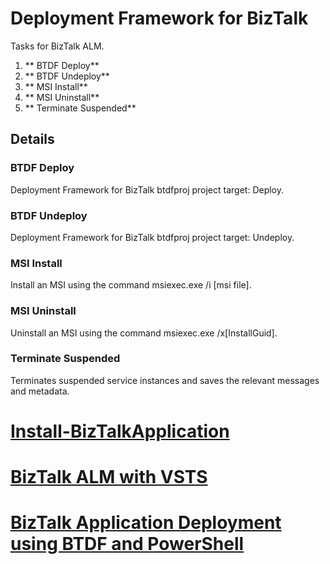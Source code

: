 # Deployment Framework for BizTalk
Tasks for BizTalk ALM.
 
1. ** BTDF Deploy**
1. ** BTDF Undeploy**
1. ** MSI Install**
1. ** MSI Uninstall**
1. ** Terminate Suspended**

## Details
### BTDF Deploy
Deployment Framework for BizTalk btdfproj project target: Deploy.
### BTDF Undeploy
Deployment Framework for BizTalk btdfproj project target: Undeploy.
### MSI Install
Install an MSI using the command msiexec.exe /i [msi file].
### MSI Uninstall
Uninstall an MSI using the command msiexec.exe /x[InstallGuid].
### Terminate Suspended
Terminates suspended service instances and saves the relevant messages and metadata.

# [Install-BizTalkApplication](http://biztalkalm.codeplex.com/SourceControl/latest#Prod/BuildScripts/Install-BizTalkApplication.ps1)
# [BizTalk ALM with VSTS](http://biztalkersblog.azurewebsites.net/biztalk-alm-with-visual-studio-online/)
# [BizTalk Application Deployment using BTDF and PowerShell](https://vikas15bhardwaj.wordpress.com/2015/02/06/biztalk-application-deployment-using-btdf-and-powershell/)